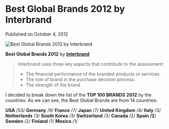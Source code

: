 # Best Global Brands 2012 by Interbrand

Published on October 4, 2012

![Best Global Brands 2012 by Interbrand](https://www.seocentury.com/blog/wp-content/uploads/2012/10/tumblr_mbd5if2FZf1rwi7j2o1_r1_1280.png)

**Best Global Brands 2012** by **[Interbrand](https://www.interbrand.com "Interbrand")**

> Interbrand uses three key aspects that contribute to the assessment:
>
> - The financial performance of the branded products or services.
> - The role of brand in the purchase decision process.
> - The strength of the brand

I decided to break down the list of the **TOP 100 BRANDS** **2012** by the countries.
As we can see, the Best Global Brands are from 14 countries:

**USA** /53/ **Germany** /9/ **France** /7/ **Japan** /7/ **United Kingdom** /4/ **Italy** /3/ **Netherlands** /3/ **South Korea** /3/ **Switzerland** /3/ **Canada** /2/ **Spain /2**/ **Sweden** /2/ **Finland** /1/ **Mexico** /1/
